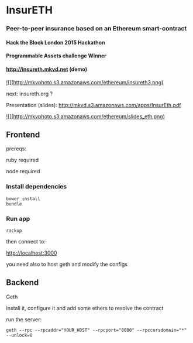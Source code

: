# InsurETH
### Peer-to-peer insurance based on an Ethereum smart-contract

#### Hack the Block London 2015 Hackathon
#### Programmable Assets challenge Winner

#### http://insureth.mkvd.net (demo)

<a href="http://insureth.mkvd.net">
![](http://mkvphoto.s3.amazonaws.com/ethereum/insureth3.png)
</a>

next: insureth.org ?

Presentation (slides): http://mkvd.s3.amazonaws.com/apps/InsurEth.pdf

<a href="http://mkvd.s3.amazonaws.com/apps/InsurEth.pdf">
![](http://mkvphoto.s3.amazonaws.com/ethereum/slides_eth.png)
</a>

## Frontend

prereqs:

ruby required

node required

### Install dependencies

    bower install
    bundle

### Run app

    rackup

then connect to:

<http://localhost:3000>


you need also to host geth and modify the configs



## Backend

Geth

Install it, configure it and add some ethers to resolve the contract


run the server:

    geth --rpc --rpcaddr="YOUR_HOST" --rpcport="8080" --rpccorsdomain="*" --unlock=0
